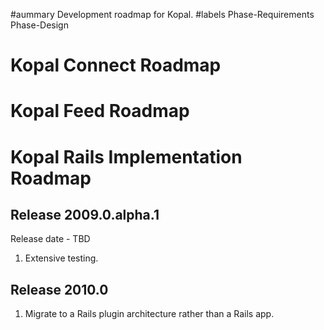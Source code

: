 #aummary Development roadmap for Kopal.
#labels Phase-Requirements Phase-Design



# Kopal Connect Roadmap #

# Kopal Feed Roadmap #

# Kopal Rails Implementation Roadmap #

## Release 2009.0.alpha.1 ##

Release date - TBD

  1. Extensive testing.

## Release 2010.0 ##

  1. Migrate to a Rails plugin architecture rather than a Rails app.